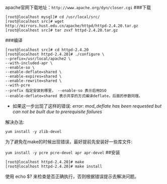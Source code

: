 apache官网下载地址：`http://www.apache.org/dyn/closer.cgi`
###下载
```
[root@localhost mysql]# cd /usr/local/src/
[root@localhost src]# wget  http://mirrors.hust.edu.cn/apache/httpd/httpd-2.4.20.tar.gz 
[root@localhost src]# tar zvxf httpd-2.4.20.tar.gz
```
###编译
```
[root@localhost src]# cd httpd-2.4.20
[root@localhost httpd-2.4.20]# ./configure \
--prefix=/usr/local/apache2 \
--with-included-apr \
--enable-so \
--enable-deflate=shared \
--enable-expires=shared \
--enable-rewrite=shared \
--with-pcre
--prefix 指定安装到哪里， --enable-so 表示启用DSO 
--enable-deflate=shared 表示共享的方式编译deflate，后面的参数同理。
```
* 如果这一步出现了这样的错误:
*error: mod_deflate has been requested but can not be built due to prerequisite failures*

解决办法:

`yum install -y zlib-devel`

为了避免在make的时候出现错误，最好提前先安装好一些库文件:

`yum install -y pcre pcre-devel apr apr-devel`
##安装
```
[root@localhost httpd-2.4.20]# make
[root@localhost httpd-2.4.20]# make install
```
使用 echo $? 来检查是否正确执行，否则根据错误提示去解决问题。

